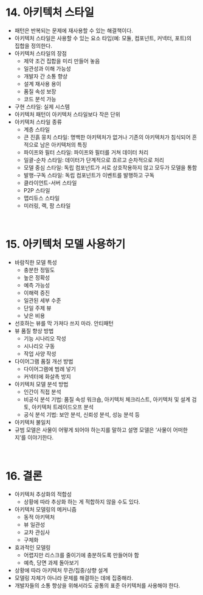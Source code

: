 # 14. 아키텍처 스타일
- 패턴은 반복되는 문제에 재사용할 수 있는 해결책이다.
- 아키텍처 스타일은 사용할 수 있는 요소 타입(예: 모듈, 컴포넌트, 커넥터, 포트)의 집합을 정의한다.
- 아키텍처 스타일의 장점
    - 제약 조건 집합을 미리 만들어 놓음
    - 일관성과 이해 가능성
    - 개발자 간 소통 향상
    - 설계 재사용 용이
    - 품질 속성 보장
    - 코드 분석 가능
- 구현 스타일: 실제 시스템
- 아키텍처 패턴이 아키텍처 스타일보다 작은 단위
- 아키텍처 스타일 종류
    - 계층 스타일
    - 큰 진흙 뭉치 스타일: 명백한 아키텍처가 없거나 기존의 아키텍처가 침식되어 흔적으로 남은 아키텍처의 특징
    - 파이프와 필터 스타일: 파이프와 필터를 거쳐 데이터 처리
    - 일괄-순차 스타일: 데이터가 단계적으로 흐르고 순차적으로 처리
    - 모델 중심 스타일: 독립 컴포넌트가 서로 상호작용하지 않고 모두가 모델을 통함
    - 발행-구독 스타일: 독립 컴포넌트가 이벤트를 발행하고 구독
    - 클라이언트-서버 스타일
    - P2P 스타일
    - 맵리듀스 스타일
    - 미러링, 랙, 팜 스타일

<br/>

# 15. 아키텍처 모델 사용하기
- 바람직한 모델 특성
    - 충분한 정밀도
    - 높은 정확성
    - 예측 가능성
    - 이해력 증진
    - 일관된 세부 수준
    - 단일 주제 뷰
    - 낮은 비용
- 선호하는 뷰를 막 가져다 쓰지 마라. 안티패턴
- 뷰 품질 향상 방법
    - 기능 시나리오 작성
    - 시나리오 구동
    - 작업 사양 작성
- 다이어그램 품질 개선 방법
    - 다이어그램에 범례 넣기
    - 커넥터에 화살촉 방지
- 아키텍처 모델 분석 방법
    - 인간이 직접 분석
    - 비공식 분석 기법: 품질 속성 워크숍, 아키텍처 체크리스트, 아키텍처 및 설계 검토, 아키텍처 트레이드오프 분석
    - 공식 분석 기법: 보안 분석, 신뢰성 분석, 성능 분석 등
- 아키텍처 불일치
- 규범 모델은 사물이 어떻게 되어야 하는지를 말하고 설명 모델은 ‘사물이 어떠한지’를 이야기한다.
 
<br/>

# 16. 결론
- 아키텍처 추상화의 적합성
    - 상황에 따라 추상화 하는 게 적합하지 않을 수도 있다. 
- 아키텍처 모델링의 메커니즘
    - 동적 아키텍처
    - 뷰 일관성
    - 교차 관심사
    - 구체화
- 효과적인 모델링
    - 어렵지만 리스크를 줄이기에 충분하도록 만들어야 함
    - 예측, 당면 과제 돌아보기
- 상황에 따라 아키텍처 무관/집중/상향 설계
- 모델링 자체가 아니라 문제를 해결하는 데에 집중해라.
- 개발자들의 소통 향상을 위해서라도 공통의 표준 아키텍처를 사용해야 한다.
